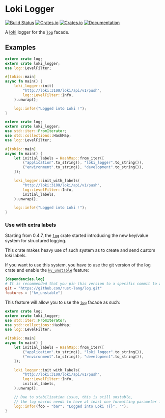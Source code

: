 Loki Logger
===
[![Build Status](https://github.com/nwmqpa/loki-logger/workflows/build/badge.svg)](https://github.com/nwmqpa/loki-logger/actions)
[![Crates.io](https://img.shields.io/crates/v/loki-logger.svg)](https://crates.io/crates/loki-logger)
[![Crates.io](https://img.shields.io/crates/l/loki-logger.svg)](https://crates.io/crates/loki-logger)
[![Documentation](https://img.shields.io/badge/documentation-docs.rs-blue.svg)](https://docs.rs/loki-logger)

A [loki](https://grafana.com/oss/loki/) logger for the [`log`](https://crates.io/crates/log) facade.

## Examples

```rust
extern crate log;
extern crate loki_logger;
use log::LevelFilter;

#[tokio::main]
async fn main() {
    loki_logger::init(
        "http://loki:3100/loki/api/v1/push",
        log::LevelFilter::Info,
    ).unwrap();

    log::info!("Logged into Loki !");
}
```


```rust
extern crate log;
extern crate loki_logger;
use std::iter::FromIterator;
use std::collections::HashMap;
use log::LevelFilter;

#[tokio::main]
async fn main() {
    let initial_labels = HashMap::from_iter([
        ("application".to_string(), "loki_logger".to_string()),
        ("environment".to_string(), "development".to_string()),
    ]);

    loki_logger::init_with_labels(
        "http://loki:3100/loki/api/v1/push",
        log::LevelFilter::Info,
        initial_labels,
    ).unwrap();

    log::info!("Logged into Loki !");
}
```

### Use with extra labels

Starting from 0.4.7, the [`log`](https://crates.io/crates/log) crate started introducing the new key/value system for structured logging.

This crate makes heavy use of such system as to create and send custom loki labels.

If you want to use this system, you have to use the git version of the log crate and enable the [`kv_unstable`](https://docs.rs/crate/log/0.4.14/features#kv_unstable) feature:

```toml
[dependencies.log]
# It is recommended that you pin this version to a specific commit to avoid issues.
git = "https://github.com/rust-lang/log.git"
features = ["kv_unstable"]
```

This feature will allow you to use the [`log`](https://crates.io/crates/log) facade as such:

```rust
extern crate log;
extern crate loki_logger;
use std::iter::FromIterator;
use std::collections::HashMap;
use log::LevelFilter;

#[tokio::main]
async fn main() {
    let initial_labels = HashMap::from_iter([
        ("application".to_string(), "loki_logger".to_string()),
        ("environment".to_string(), "development".to_string()),
    ]);

    loki_logger::init_with_labels(
        "http://loki:3100/loki/api/v1/push",
        log::LevelFilter::Info,
        initial_labels,
    ).unwrap();

    // Due to stabilization issue, this is still unstable,
    // the log macros needs to have at least one formatting parameter for this to work.
    log::info!(foo = "bar"; "Logged into Loki !{}", "");
}
```
